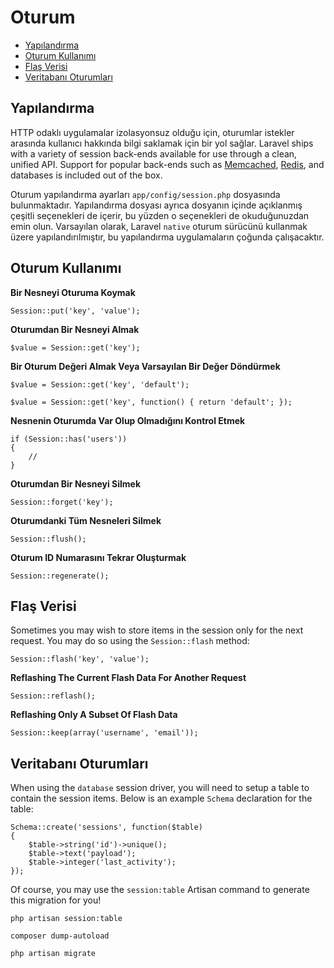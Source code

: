 # Oturum

- [Yapılandırma](#yapilandirma)
- [Oturum Kullanımı](#oturum-kullanimi)
- [Flaş Verisi](#flas-verisi)
- [Veritabanı Oturumları](#veritabani-oturumlari)

<a name="yapilandirma"></a>
## Yapılandırma

HTTP odaklı uygulamalar izolasyonsuz olduğu için, oturumlar istekler arasında kullanıcı hakkında bilgi saklamak için bir yol sağlar. Laravel ships with a variety of session back-ends available for use through a clean, unified API. Support for popular back-ends such as [Memcached](http://memcached.org), [Redis](http://redis.io), and databases is included out of the box.

Oturum yapılandırma ayarları `app/config/session.php` dosyasında bulunmaktadır. Yapılandırma dosyası ayrıca dosyanın içinde açıklanmış çeşitli seçenekleri de içerir, bu yüzden o seçenekleri de okuduğunuzdan emin olun. Varsayılan olarak, Laravel `native` oturum sürücünü kullanmak üzere yapılandırılmıştır, bu yapılandırma uygulamaların çoğunda çalışacaktır.

<a name="oturum-kullanimi"></a>
## Oturum Kullanımı

**Bir Nesneyi Oturuma Koymak**

	Session::put('key', 'value');

**Oturumdan Bir Nesneyi Almak**

	$value = Session::get('key');

**Bir Oturum Değeri Almak Veya Varsayılan Bir Değer Döndürmek**

	$value = Session::get('key', 'default');

	$value = Session::get('key', function() { return 'default'; });

**Nesnenin Oturumda Var Olup Olmadığını Kontrol Etmek**

	if (Session::has('users'))
	{
		//
	}

**Oturumdan Bir Nesneyi Silmek**

	Session::forget('key');

**Oturumdanki Tüm Nesneleri Silmek**

	Session::flush();

**Oturum ID Numarasını Tekrar Oluşturmak**

	Session::regenerate();

<a name="flas-verisi"></a>
## Flaş Verisi

Sometimes you may wish to store items in the session only for the next request. You may do so using the `Session::flash` method:

	Session::flash('key', 'value');

**Reflashing The Current Flash Data For Another Request**

	Session::reflash();

**Reflashing Only A Subset Of Flash Data**

	Session::keep(array('username', 'email'));

<a name="veritabani-oturumlari"></a>
## Veritabanı Oturumları

When using the `database` session driver, you will need to setup a table to contain the session items. Below is an example `Schema` declaration for the table:

	Schema::create('sessions', function($table)
	{
		$table->string('id')->unique();
		$table->text('payload');
		$table->integer('last_activity');
	});

Of course, you may use the `session:table` Artisan command to generate this migration for you!

	php artisan session:table

	composer dump-autoload

	php artisan migrate